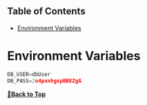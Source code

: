 ## Table of Contents

- [Environment Variables](#environment-variables)

# Environment Variables

``` JavaScript
DB_USER=dbUser
DB_PASS=2o4pxnhgxpBBEZgG
```

**[🔼Back to Top](#table-of-contents)**